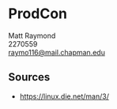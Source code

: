 # ProdCon
Matt Raymond  
2270559  
raymo116@mail.chapman.edu

## Sources
- https://linux.die.net/man/3/
